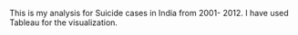 This is my analysis for Suicide cases in India from 2001- 2012.
I have used Tableau for the visualization.
